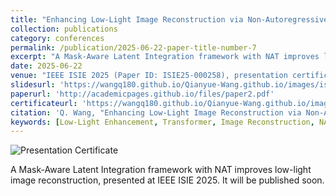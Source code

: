 ```yaml
---
title: "Enhancing Low-Light Image Reconstruction via Non-Autoregressive Transformers: A Mask-Aware Latent Integration Framework"
collection: publications
category: conferences
permalink: /publication/2025-06-22-paper-title-number-7
excerpt: "A Mask-Aware Latent Integration framework with NAT improves low-light image reconstruction, presented at IEEE ISIE 2025.It will be published soon"
date: 2025-06-22 
venue: "IEEE ISIE 2025 (Paper ID: ISIE25-000258), presentation certificate and talk attached below"
slidesurl: 'https://wangq180.github.io/Qianyue-Wang.github.io/images/isie2025_certificate.png'
paperurl: 'http://academicpages.github.io/files/paper2.pdf'
certificateurl: 'https://wangq180.github.io/Qianyue-Wang.github.io/images/isie2025_certificate.png'
citation: 'Q. Wang, "Enhancing Low-Light Image Reconstruction via Non-Autoregressive Transformers," in IEEE ISIE 2025, accepted, to appear.'
keywords: [Low-Light Enhancement, Transformer, Image Reconstruction, NAT, GLARE]
---
```


![Presentation Certificate](https://wangq180.github.io/Qianyue-Wang.github.io/images/isie2025_certificate.png)


A Mask-Aware Latent Integration framework with NAT improves low-light image reconstruction, presented at IEEE ISIE 2025. It will be published soon.

